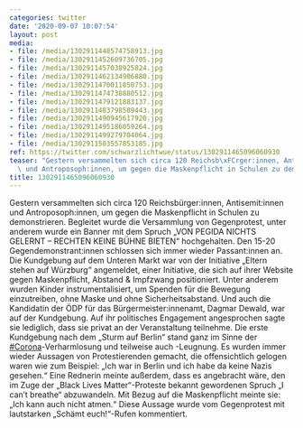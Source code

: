 ```yaml
---
categories: twitter
date: '2020-09-07 10:07:54'
layout: post
media:
- file: /media/1302911448574758913.jpg
- file: /media/1302911452609736705.jpg
- file: /media/1302911457038925824.jpg
- file: /media/1302911462134906880.jpg
- file: /media/1302911470011850753.jpg
- file: /media/1302911474738880512.jpg
- file: /media/1302911479121883137.jpg
- file: /media/1302911483798589443.jpg
- file: /media/1302911490945617920.jpg
- file: /media/1302911495186059264.jpg
- file: /media/1302911499279704064.jpg
- file: /media/1302911503557853185.jpg
ref: https://twitter.com/schwarzlichtwue/status/1302911465096060930
teaser: "Gestern versammelten sich circa 120 Reichsb\xFCrger:innen, Antisemit:innen\
  \ und Antroposoph:innen, um gegen die Maskenpflicht in Schulen zu demonstrieren. "
title: 1302911465096060930
---
```

Gestern versammelten sich circa 120 Reichsbürger:innen, Antisemit:innen und Antroposoph:innen, um gegen die Maskenpflicht in Schulen zu demonstrieren. 
Begleitet wurde die Versammlung von Gegenprotest, unter anderem wurde ein Banner mit dem Spruch „VON PEGIDA NICHTS GELERNT – RECHTEN KEINE BÜHNE BIETEN“ hochgehalten. 
Den 15-20 Gegendemonstrant:innen schlossen sich immer wieder Passant:innen an. Die Kundgebung auf dem Unteren Markt war von der Initiative „Eltern stehen auf Würzburg“ angemeldet, einer Initiative, die sich auf ihrer Website gegen Maskenpflicht, Abstand &amp; Impfzwang positioniert. 
Unter anderem wurden Kinder instrumentalisiert, um Spenden für die Bewegung einzutreiben, ohne Maske und ohne Sicherheitsabstand.
Und auch die Kandidatin der ÖDP für das Bürgermeister:innenamt, Dagmar Dewald, war auf der Kundgebung. Auf ihr politisches Engagement angesprochen sagte sie lediglich, dass sie privat an der Veranstaltung teilnehme.
Die erste Kundgebung nach dem „Sturm auf Berlin“ stand ganz im Sinne der [#Corona](/t/corona)-Verharmlosung und teilweise auch -Leugnung.
Es wurden immer wieder Aussagen von Protestierenden gemacht, die offensichtlich gelogen waren wie zum Beispiel: „Ich war in Berlin und ich habe da keine Nazis gesehen.“
Eine Rednerin meinte außerdem, dass es angebracht wäre, den im Zuge der „Black Lives Matter“-Proteste bekannt gewordenen Spruch „I can’t breathe“ abzuwandeln. Mit Bezug auf die Maskenpflicht meinte sie: „Ich kann auch nicht atmen.“
Diese Aussage wurde vom Gegenprotest mit lautstarken „Schämt euch!“-Rufen kommentiert.